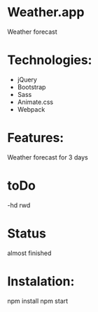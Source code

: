 # Weather.app

  Weather forecast

# Technologies: 
- jQuery
- Bootstrap
- Sass
- Animate.css
- Webpack

# Features:

Weather forecast for 3 days

# toDo

-hd rwd

# Status
almost finished

# Instalation:

npm install
npm start
